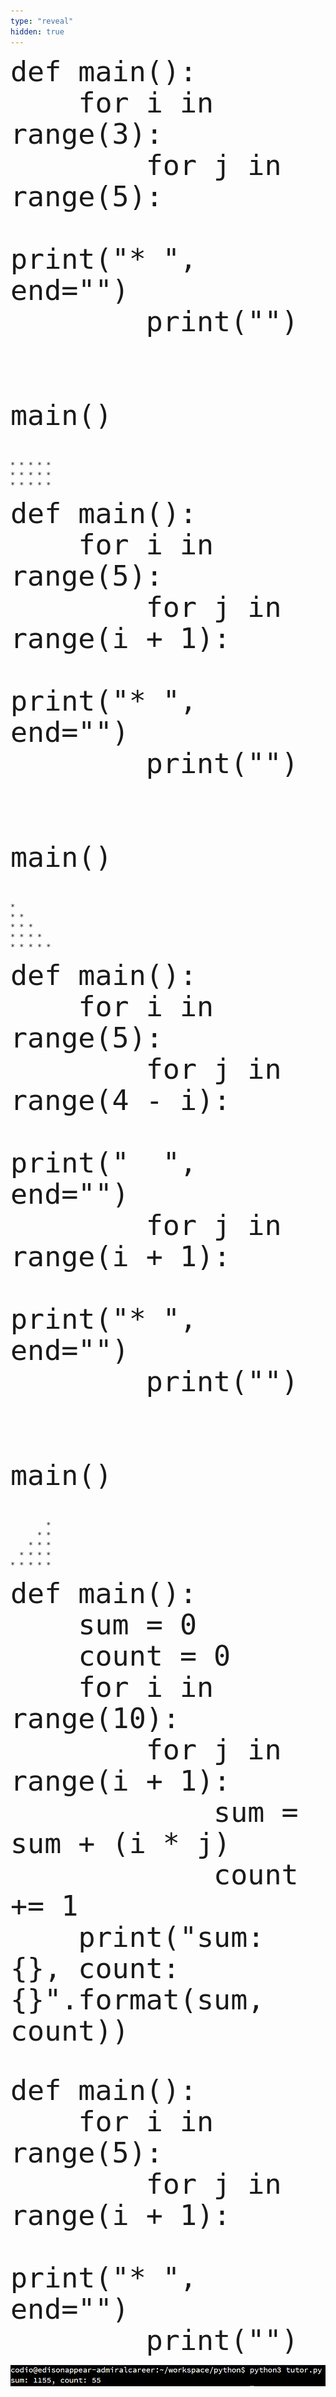 ```yaml
---
type: "reveal"
hidden: true
---
```


<section>
    <pre><code style="font-size: 45px; line-height: 50px" class="language-python stretch">def main():
    for i in range(3):
        for j in range(5):
            print("* ", end="")
        print("")
<br>
main()
</code></pre>
<br>
    <pre class="fragment"><code class="language-plaintext">* * * * * 
* * * * * 
* * * * *</code></pre>
</section>

<section>
    <pre><code style="font-size: 45px; line-height: 50px" class="language-python stretch">def main():
    for i in range(5):
        for j in range(i + 1):
            print("* ", end="")
        print("")
<br>
main()
</code></pre>
<br>
    <pre class="fragment"><code class="language-plaintext">* 
* * 
* * * 
* * * * 
* * * * * </code></pre>
</section>

<section>
    <pre><code style="font-size: 45px; line-height: 50px" class="language-python stretch">def main():
    for i in range(5):
        for j in range(4 - i):
            print("  ", end="")
        for j in range(i + 1):
            print("* ", end="")
        print("")
<br>
main()
</code></pre>
<br>
    <pre class="fragment"><code class="language-plaintext">        * 
      * * 
    * * * 
  * * * * 
* * * * * </code></pre>
</section>

<section>
    <pre><code style="font-size: 45px; line-height: 50px" class="language-python stretch">def main():
    sum = 0
    count = 0
    for i in range(10):
        for j in range(i + 1):
            sum = sum + (i * j)
            count += 1
    print("sum: {}, count: {}".format(sum, count))
</code></pre>
<br>
    <pre class="fragment"><code style="font-size: 45px; line-height: 50px" class="language-python stretch">def main():
    for i in range(5):
        for j in range(i + 1):
            print("* ", end="")
        print("")
</code></pre>

<img class="fragment plain" src="/images/lab12/output.png">

</section>

